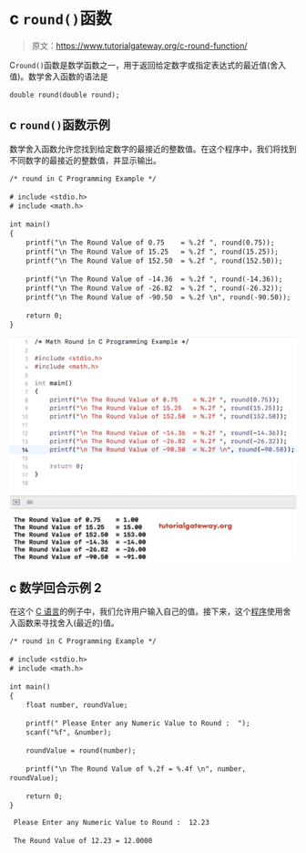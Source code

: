 # c `round()`函数

> 原文：<https://www.tutorialgateway.org/c-round-function/>

C`round()`函数是数学函数之一，用于返回给定数字或指定表达式的最近值(舍入值)。数学舍入函数的语法是

```
double round(double round);
```

## c `round()`函数示例

数学舍入函数允许您找到给定数字的最接近的整数值。在这个程序中，我们将找到不同数字的最接近的整数值，并显示输出。

```
/* round in C Programming Example */

# include <stdio.h>
# include <math.h>

int main()
{
    printf("\n The Round Value of 0.75    = %.2f ", round(0.75));
    printf("\n The Round Value of 15.25   = %.2f ", round(15.25));
    printf("\n The Round Value of 152.50  = %.2f ", round(152.50));

    printf("\n The Round Value of -14.36  = %.2f ", round(-14.36));
    printf("\n The Round Value of -26.82  = %.2f ", round(-26.32));
    printf("\n The Round Value of -90.50  = %.2f \n", round(-90.50));

    return 0;
}
```

![C Round Function Example 1](img/187e4ce690ddf04be238dc39ab79b2f0.png)

## c 数学回合示例 2

在这个 [C 语言](https://www.tutorialgateway.org/c-programming/)的例子中，我们允许用户输入自己的值。接下来，这个[程序](https://www.tutorialgateway.org/c-programming-examples/)使用舍入函数来寻找舍入(最近的)值。

```
/* round in C Programming Example */

# include <stdio.h>
# include <math.h> 

int main()
{
    float number, roundValue;

    printf(" Please Enter any Numeric Value to Round :  ");
    scanf("%f", &number);

    roundValue = round(number);

    printf("\n The Round Value of %.2f = %.4f \n", number, roundValue);

    return 0;
}
```

```
 Please Enter any Numeric Value to Round :  12.23

 The Round Value of 12.23 = 12.0000
```